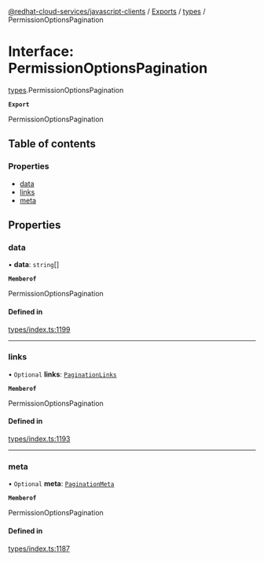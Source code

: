 [@redhat-cloud-services/javascript-clients](../README.md) / [Exports](../modules.md) / [types](../modules/types.md) / PermissionOptionsPagination

# Interface: PermissionOptionsPagination

[types](../modules/types.md).PermissionOptionsPagination

**`Export`**

PermissionOptionsPagination

## Table of contents

### Properties

- [data](types.PermissionOptionsPagination.md#data)
- [links](types.PermissionOptionsPagination.md#links)
- [meta](types.PermissionOptionsPagination.md#meta)

## Properties

### data

• **data**: `string`[]

**`Memberof`**

PermissionOptionsPagination

#### Defined in

[types/index.ts:1199](https://github.com/RedHatInsights/javascript-clients/blob/main/packages/rbac/types/index.ts#L1199)

___

### links

• `Optional` **links**: [`PaginationLinks`](types.PaginationLinks.md)

**`Memberof`**

PermissionOptionsPagination

#### Defined in

[types/index.ts:1193](https://github.com/RedHatInsights/javascript-clients/blob/main/packages/rbac/types/index.ts#L1193)

___

### meta

• `Optional` **meta**: [`PaginationMeta`](types.PaginationMeta.md)

**`Memberof`**

PermissionOptionsPagination

#### Defined in

[types/index.ts:1187](https://github.com/RedHatInsights/javascript-clients/blob/main/packages/rbac/types/index.ts#L1187)
